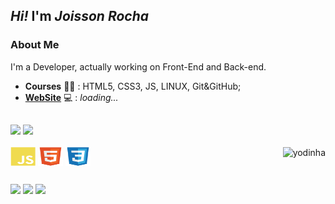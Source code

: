 ## *Hi!* I'm ***Joisson Rocha***

### About Me

I'm a Developer, actually working on Front-End and Back-end.

- **Courses** 👨‍💻 : HTML5, CSS3, JS, LINUX, Git&GitHub;
- [**WebSite**](https://strattegia.vercel.app) 💻 : *loading...*

##
<!-- outro efeito -> midnight-purple -->
<div>
  <img height="150em" src="https://github-readme-stats.vercel.app/api?username=strattegia0704&theme=midnight-purple"/>
  <img height="150em" src="https://github-readme-stats.vercel.app/api/top-langs/?username=strattegia0704&layout=compact&langs_count=7&theme=midnight-purple"/>
</div>
<div style="display: inline_block"><br>
  <img align="center" alt="Js" height="30" width="40" src="https://raw.githubusercontent.com/devicons/devicon/master/icons/javascript/javascript-plain.svg">
  <img align="center" alt="HTML" height="30" width="40" src="https://raw.githubusercontent.com/devicons/devicon/master/icons/html5/html5-original.svg">
  <img align="center" alt="CSS" height="30" width="40" src="https://raw.githubusercontent.com/devicons/devicon/master/icons/css3/css3-original.svg">
  <img align="right" alt="yodinha" src="https://media.discordapp.net/attachments/861650276519641109/879132176053051472/baby-yoda_1.gif">
</div>
  
  ##
  
<div> 
  <a href = "mailto:strattegiadev@gmail.com" target="_blank"><img src="https://img.shields.io/badge/-Gmail-C72F23?style=for-the-badge&logo=gmail&logoColor=white" target="_blank"></a>
  <a href = "https://www.linkedin.com/in/joisson-victor-brand%C3%A3o-rocha-7515b8229/" target="_blank"><img src="https://img.shields.io/badge/Linkedin-00669C?style=for-the-badge&logo=linkedin&logoColor=white" target="_blank"></a>
  <a href = "https://beacons.ai/strattegia" target="_blank"><img src="https://img.shields.io/badge/%F0%9F%93%A6-All%20My%20Social%20Medias-3B3838?style=for-the-badge&logo=&logoColor=white" target="_blank"></a>
</div>
